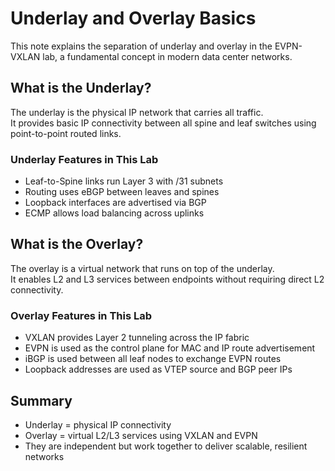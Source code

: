 # Underlay and Overlay Basics

This note explains the separation of underlay and overlay in the EVPN-VXLAN lab, a fundamental concept in modern data center networks.

## What is the Underlay?

The underlay is the physical IP network that carries all traffic.  
It provides basic IP connectivity between all spine and leaf switches using point-to-point routed links.

### Underlay Features in This Lab

- Leaf-to-Spine links run Layer 3 with /31 subnets
- Routing uses eBGP between leaves and spines
- Loopback interfaces are advertised via BGP
- ECMP allows load balancing across uplinks

## What is the Overlay?

The overlay is a virtual network that runs on top of the underlay.  
It enables L2 and L3 services between endpoints without requiring direct L2 connectivity.

### Overlay Features in This Lab

- VXLAN provides Layer 2 tunneling across the IP fabric
- EVPN is used as the control plane for MAC and IP route advertisement
- iBGP is used between all leaf nodes to exchange EVPN routes
- Loopback addresses are used as VTEP source and BGP peer IPs

## Summary

- Underlay = physical IP connectivity  
- Overlay = virtual L2/L3 services using VXLAN and EVPN  
- They are independent but work together to deliver scalable, resilient networks

